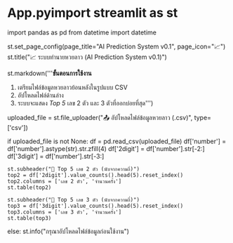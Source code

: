 # App.pyimport streamlit as st
import pandas as pd
from datetime import datetime

st.set_page_config(page_title="AI Prediction System v0.1", page_icon="📈")
st.title("📈 ระบบทำนายหวยลาว (AI Prediction System v0.1)")

st.markdown('''**ขั้นตอนการใช้งาน**  
1. เตรียมไฟล์ข้อมูลหวยลาวย้อนหลังในรูปแบบ CSV  
2. อัปโหลดไฟล์ด้านล่าง  
3. ระบบจะแสดง *Top 5* เลข 2 ตัว และ 3 ตัวที่ออกบ่อยที่สุด''')

uploaded_file = st.file_uploader("📤 อัปโหลดไฟล์ข้อมูลหวยลาว (.csv)", type=['csv'])

if uploaded_file is not None:
    df = pd.read_csv(uploaded_file)
    df['number'] = df['number'].astype(str).str.zfill(4)
    df['2digit'] = df['number'].str[-2:]
    df['3digit'] = df['number'].str[-3:]

    st.subheader("🎯 Top 5 เลข 2 ตัว (นับจากความถี่)")
    top2 = df['2digit'].value_counts().head(5).reset_index()
    top2.columns = ['เลข 2 ตัว', 'จำนวนครั้ง']
    st.table(top2)

    st.subheader("🎯 Top 5 เลข 3 ตัว (นับจากความถี่)")
    top3 = df['3digit'].value_counts().head(5).reset_index()
    top3.columns = ['เลข 3 ตัว', 'จำนวนครั้ง']
    st.table(top3)
else:
    st.info("กรุณาอัปโหลดไฟล์ข้อมูลก่อนใช้งาน")